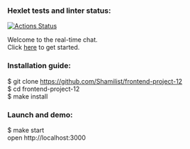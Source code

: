 ### Hexlet tests and linter status:
[![Actions Status](https://github.com/Shamilist/frontend-project-12/workflows/hexlet-check/badge.svg)](https://github.com/Shamilist/frontend-project-12/actions)

Welcome to the real-time chat.   
Сlick [here](https://mychat.up.railway.app/) to get started.



### Installation guide:

$ git clone https://github.com/Shamilist/frontend-project-12     
$ cd frontend-project-12    
$ make install


### Launch and demo:

$ make start   
open http://localhost:3000
